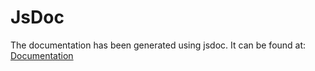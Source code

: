 JsDoc
===

The documentation has been generated using jsdoc. It can be found at: [Documentation](http://opensensorhub.github.io/osh-js/Toolkit/Documentation/jsdoc/)